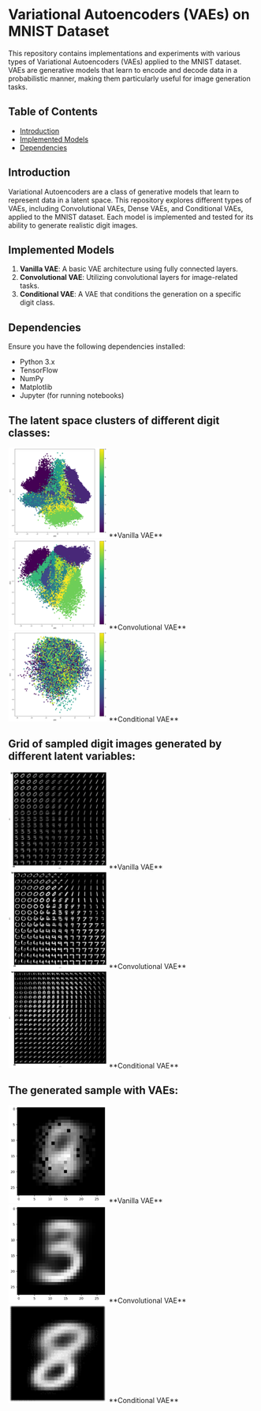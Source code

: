 
# Variational Autoencoders (VAEs) on MNIST Dataset

This repository contains implementations and experiments with various types of Variational Autoencoders (VAEs) applied to the MNIST dataset. VAEs are generative models that learn to encode and decode data in a probabilistic manner, making them particularly useful for image generation tasks.

## Table of Contents

- [Introduction](#introduction)
- [Implemented Models](#implemented-models)
- [Dependencies](#dependencies)


## Introduction

Variational Autoencoders are a class of generative models that learn to represent data in a latent space. This repository explores different types of VAEs, including Convolutional VAEs, Dense VAEs, and Conditional VAEs, applied to the MNIST dataset. Each model is implemented and tested for its ability to generate realistic digit images.

## Implemented Models

1. **Vanilla VAE**: A basic VAE architecture using fully connected layers.
2. **Convolutional VAE**: Utilizing convolutional layers for image-related tasks.
3. **Conditional VAE**: A VAE that conditions the generation on a specific digit class.

## Dependencies

Ensure you have the following dependencies installed:

- Python 3.x
- TensorFlow
- NumPy
- Matplotlib
- Jupyter (for running notebooks)

## The latent space clusters of different digit classes:

<img src="./Result/the%20latent%20space%20clusters%20different%20digit%20classes_vanilla.png" width="200"/> 
**Vanilla VAE**

<img src="./Result/the%20latent%20space%20clusters%20different%20digit%20classes_Conv.png" width="200"/> 
**Convolutional VAE**

<img src="./Result/the%20latent%20space%20clusters%20different%20digit%20classes_conditional.png" width="200"/> 
**Conditional VAE**

## Grid of sampled digit images generated by different latent variables:

<img src="./Result/Grid%20of%20sampled%20digit%20images%20generated%20by%20different%20latent%20variables_vanilla.png" width="200"/> 
**Vanilla VAE**

<img src="./Result/Generated%20Samples%20by%20different%20latent%20variables%20of_Convolutional%20VAE.png" width="200"/> 
**Convolutional VAE**

<img src="./Result/the%20generated%20samples%20of%20CVAE.png" width="200"/> 
**Conditional VAE**

## The generated sample with VAEs:

<img src="./Result/The%20output%20of%20(0,0)_vanilla.png" width="200"/> 
**Vanilla VAE**

<img src="./Result/The%20output%20of%20(0,0)%20for%20Convolutional%20VAE.png" width="200"/> 
**Convolutional VAE**

<img src="./Result/CVAE.png" width="200"/> 
**Conditional VAE**


